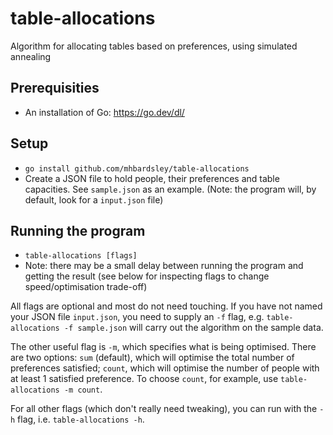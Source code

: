 # table-allocations
Algorithm for allocating tables based on preferences, using simulated annealing

## Prerequisities
- An installation of Go: https://go.dev/dl/

## Setup
- `go install github.com/mhbardsley/table-allocations`
- Create a JSON file to hold people, their preferences and table capacities. See `sample.json` as an example. (Note: the program will, by default, look for a `input.json` file)

## Running the program
- `table-allocations [flags]`
- Note: there may be a small delay between running the program and getting the result (see below for inspecting flags to change speed/optimisation trade-off)

All flags are optional and most do not need touching. If you have not named your JSON file `input.json`, you need to supply an `-f` flag, e.g. `table-allocations -f sample.json` will carry out the algorithm on the sample data.

The other useful flag is `-m`, which specifies what is being optimised. There are two options: `sum` (default), which will optimise the total number of preferences satisfied; `count`, which will optimise the number of people with at least 1 satisfied preference. To choose `count`, for example, use `table-allocations -m count`.

For all other flags (which don't really need tweaking), you can run with the `-h` flag, i.e. `table-allocations -h`.